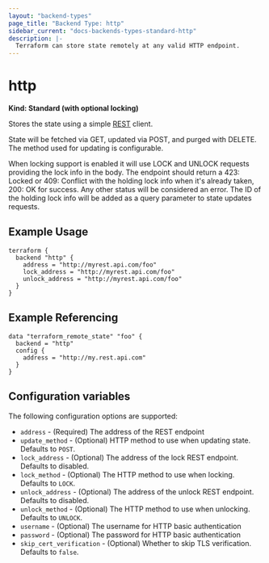 ```yaml
---
layout: "backend-types"
page_title: "Backend Type: http"
sidebar_current: "docs-backends-types-standard-http"
description: |-
  Terraform can store state remotely at any valid HTTP endpoint.
---
```


# http

**Kind: Standard (with optional locking)**

Stores the state using a simple [REST](https://en.wikipedia.org/wiki/Representational_state_transfer) client.

State will be fetched via GET, updated via POST, and purged with DELETE. The method used for updating is configurable.

When locking support is enabled it will use LOCK and UNLOCK requests providing the lock info in the body. The endpoint should
return a 423: Locked or 409: Conflict with the holding lock info when it's already taken, 200: OK for success. Any other status
will be considered an error. The ID of the holding lock info will be added as a query parameter to state updates requests.

## Example Usage

```hcl
terraform {
  backend "http" {
    address = "http://myrest.api.com/foo"
    lock_address = "http://myrest.api.com/foo"
    unlock_address = "http://myrest.api.com/foo"
  }
}
```

## Example Referencing

```hcl
data "terraform_remote_state" "foo" {
  backend = "http"
  config {
    address = "http://my.rest.api.com"
  }
}
```

## Configuration variables

The following configuration options are supported:

 * `address` - (Required) The address of the REST endpoint
 * `update_method` - (Optional) HTTP method to use when updating state.
   Defaults to `POST`.
 * `lock_address` - (Optional) The address of the lock REST endpoint.
   Defaults to disabled.
 * `lock_method` - (Optional) The HTTP method to use when locking.
   Defaults to `LOCK`.
 * `unlock_address` - (Optional) The address of the unlock REST endpoint.
   Defaults to disabled.
 * `unlock_method` - (Optional) The HTTP method to use when unlocking.
   Defaults to `UNLOCK`.
 * `username` - (Optional) The username for HTTP basic authentication
 * `password` - (Optional) The password for HTTP basic authentication
 * `skip_cert_verification` - (Optional) Whether to skip TLS verification.
   Defaults to `false`.
